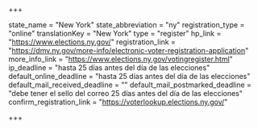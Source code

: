 +++

state_name = "New York"
state_abbreviation = "ny"
registration_type = "online"
translationKey = "New York"
type = "register"
hp_link = "https://www.elections.ny.gov/"
registration_link = "https://dmv.ny.gov/more-info/electronic-voter-registration-application"
more_info_link = "https://www.elections.ny.gov/votingregister.html"
ip_deadline = "hasta 25 días antes del día de las elecciones"
default_online_deadline = "hasta 25 días antes del día de las elecciones"
default_mail_received_deadline = ""
default_mail_postmarked_deadline = "debe tener el sello del correo 25 días antes del día de las elecciones"
confirm_registration_link = "https://voterlookup.elections.ny.gov/"

+++